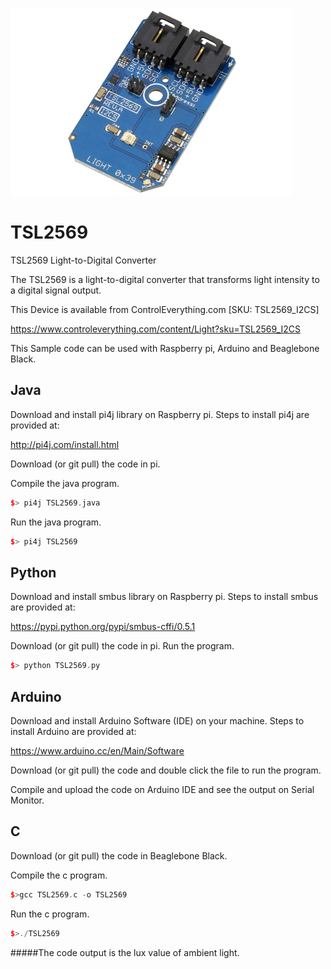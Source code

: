[![TSL2569](TSL2569_I2CS.png)](https://www.controleverything.com/content/Light?sku=TSL2569_I2CS)
# TSL2569
TSL2569 Light-to-Digital Converter

The TSL2569 is a light-to-digital converter that transforms light intensity to a digital signal output.

This Device is available from ControlEverything.com [SKU: TSL2569_I2CS]

https://www.controleverything.com/content/Light?sku=TSL2569_I2CS

This Sample code can be used with Raspberry pi, Arduino and Beaglebone Black.

## Java
Download and install pi4j library on Raspberry pi. Steps to install pi4j are provided at:

http://pi4j.com/install.html

Download (or git pull) the code in pi.

Compile the java program.
```cpp
$> pi4j TSL2569.java
```

Run the java program.
```cpp
$> pi4j TSL2569
```

## Python
Download and install smbus library on Raspberry pi. Steps to install smbus are provided at:

https://pypi.python.org/pypi/smbus-cffi/0.5.1

Download (or git pull) the code in pi. Run the program.

```cpp
$> python TSL2569.py
```

## Arduino
Download and install Arduino Software (IDE) on your machine. Steps to install Arduino are provided at:

https://www.arduino.cc/en/Main/Software

Download (or git pull) the code and double click the file to run the program.

Compile and upload the code on Arduino IDE and see the output on Serial Monitor.

## C

Download (or git pull) the code in Beaglebone Black.

Compile the c program.
```cpp
$>gcc TSL2569.c -o TSL2569
```
Run the c program.
```cpp
$>./TSL2569
```
#####The code output is the lux value of ambient light.
